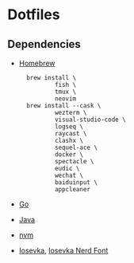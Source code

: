 # Dotfiles

## Dependencies

- [Homebrew](https://brew.sh/)
        
        brew install \
                fish \
                tmux \
                neovim
        brew install --cask \
                wezterm \
                visual-studio-code \
                logseq \
                raycast \
                clashx \
                sequel-ace \
                docker \
                spectacle \
                eudic \
                wechat \
                baiduinput \
                appcleaner

- [Go](https://go.dev/dl/)
- [Java](https://www.oracle.com/java/technologies/downloads/#jdk18-mac)
- [nvm](https://github.com/nvm-sh/nvm)
- [Iosevka](https://github.com/be5invis/Iosevka/releases), [Iosevka Nerd Font](https://github.com/ryanoasis/nerd-fonts/releases)
